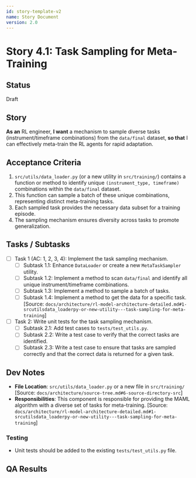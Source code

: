 ```yaml
---
id: story-template-v2
name: Story Document
version: 2.0
---
```


# Story 4.1: Task Sampling for Meta-Training

## Status
Draft

## Story
**As an** RL engineer,
**I want** a mechanism to sample diverse tasks (instrument/timeframe combinations) from the `data/final` dataset,
**so that** I can effectively meta-train the RL agents for rapid adaptation.

## Acceptance Criteria
1. `src/utils/data_loader.py` (or a new utility in `src/training/`) contains a function or method to identify unique `(instrument_type, timeframe)` combinations within the `data/final` dataset.
2. This function can sample a batch of these unique combinations, representing distinct meta-training tasks.
3. Each sampled task provides the necessary data subset for a training episode.
4. The sampling mechanism ensures diversity across tasks to promote generalization.

## Tasks / Subtasks
- [ ] Task 1 (AC: 1, 2, 3, 4): Implement the task sampling mechanism.
    - [ ] Subtask 1.1: Enhance `DataLoader` or create a new `MetaTaskSampler` utility.
    - [ ] Subtask 1.2: Implement a method to scan `data/final` and identify all unique instrument/timeframe combinations.
    - [ ] Subtask 1.3: Implement a method to sample a batch of tasks.
    - [ ] Subtask 1.4: Implement a method to get the data for a specific task. [Source: `docs/architecture/rl-model-architecture-detailed.md#1-srcutilsdata_loaderpy-or-new-utility---task-sampling-for-meta-training`]
- [ ] Task 2: Write unit tests for the task sampling mechanism.
    - [ ] Subtask 2.1: Add test cases to `tests/test_utils.py`.
    - [ ] Subtask 2.2: Write a test case to verify that the correct tasks are identified.
    - [ ] Subtask 2.3: Write a test case to ensure that tasks are sampled correctly and that the correct data is returned for a given task.

## Dev Notes
- **File Location**: `src/utils/data_loader.py` or a new file in `src/training/` [Source: `docs/architecture/source-tree.md#6-source-directory-src`]
- **Responsibilities**: This component is responsible for providing the MAML algorithm with a diverse set of tasks for meta-training. [Source: `docs/architecture/rl-model-architecture-detailed.md#1-srcutilsdata_loaderpy-or-new-utility---task-sampling-for-meta-training`]

### Testing
- Unit tests should be added to the existing `tests/test_utils.py` file.

## QA Results
